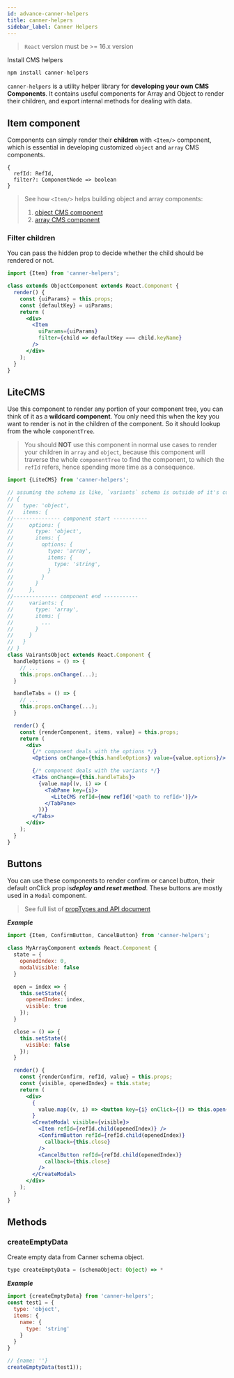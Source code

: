 ```yaml
---
id: advance-canner-helpers
title: canner-helpers
sidebar_label: Canner Helpers
---
```


> `React` version must be >= 16.x version

Install CMS helpers

```js
npm install canner-helpers
```

`canner-helpers` is a utility helper library for **developing your own CMS Components**. It contains useful components for Array and Object to render their children, and export internal methods for dealing with data.

## Item component

Components can simply render their **children** with `<Item/>` component, which is essential in developing customized `object` and `array` CMS components.

```
{
  refId: RefId,
  filter?: ComponentNode => boolean
}
```

> See how `<Item/>` helps building object and array components:
> 1. [object CMS component](advance-customized-component.md#object-type)
> 2. [array CMS component](advance-customized-component.md#array-type)


### Filter children

You can pass the hidden prop to decide whether the child should be rendered or not.

```jsx
import {Item} from 'canner-helpers';

class extends ObjectComponent extends React.Component {
  render() {
    const {uiParams} = this.props;
    const {defaultKey} = uiParams;
    return (
      <div>
        <Item
          uiParams={uiParams}
          filter={child => defaultKey === child.keyName}
        />
      </div>
    );
  }
}
```

## LiteCMS

Use this component to render any portion of your component tree, you can think of it as a **wildcard component**.  You only need this when the key you want to render is not in the children of the component. So it should lookup from the whole `componentTree`.

> You should **NOT** use this component in normal use cases to render your children in `array` and `object`, because this component will traverse the whole `componentTree` to find the component, to which the `refId` refers, hence spending more time as a consequence.


```jsx
import {LiteCMS} from 'canner-helpers';

// assuming the schema is like, `variants` schema is outside of it's component's scope:
// {
//   type: 'object',
//   items: {
//--------------- component start -----------
//     options: {
//       type: 'object',
//       items: {
//         options: {
//           type: 'array',
//           items: {
//             type: 'string',
//           }
//         }
//       }
//     },
//-------------- component end -----------
//     variants: {
//       type: 'array',
//       items: {
//         ...
//       }
//     }
//   }
// }
class VairantsObject extends React.Component {
  handleOptions = () => {
    // ...
    this.props.onChange(...);
  }

  handleTabs = () => {
    // ...
    this.props.onChange(...);
  }

  render() {
    const {renderComponent, items, value} = this.props;
    return (
      <div>
        {/* component deals with the options */}
        <Options onChange={this.handleOptions} value={value.options}/>

        {/* component deals with the variants */}
        <Tabs onChange={this.handleTabs}>
          {value.map((v, i) => (
            <TabPane key={i}>
              <LiteCMS refId={new refId('<path to refId>')}/>
            </TabPane>
          ))}
        </Tabs>
      </div>
    );
  }
}
```

## Buttons

You can use these components to render confirm or cancel button, their default onClick prop is***deploy and reset method***. These buttons are mostly used in a `Modal` component.

> See full list of [propTypes and API document](api-cms-helpers.md#buttons)

***Example***

```jsx
import {Item, ConfirmButton, CancelButton} from 'canner-helpers';

class MyArrayComponent extends React.Component {
  state = {
    openedIndex: 0,
    modalVisible: false
  }

  open = index => {
    this.setState({
      openedIndex: index,
      visible: true
    });
  }

  close = () => {
    this.setState({
      visible: false
    });
  }

  render() {
    const {renderConfirm, refId, value} = this.props;
    const {visible, openedIndex} = this.state;
    return (
      <div>
        {
          value.map((v, i) => <button key={i} onClick={() => this.open(i)}>EDIT</button>)
        }
        <CreateModal visible={visible}>
          <Item refId={refId.child(openedIndex)} />
          <ConfirmButton refId={refId.child(openedIndex)}
            callback={this.close}
          />
          <CancelButton refId={refId.child(openedIndex)}
            callback={this.close}
          />
        </CreateModal>
      </div>
    );
  }
}
```

## Methods

### createEmptyData

Create empty data from Canner schema object.

```js
type createEmptyData = (schemaObject: Object) => *
```

***Example***

```js
import {createEmptyData} from 'canner-helpers';
const test1 = {
  type: 'object',
  items: {
    name: {
      type: 'string'
    }
  }
}

// {name: ''}
createEmptyData(test1));
```